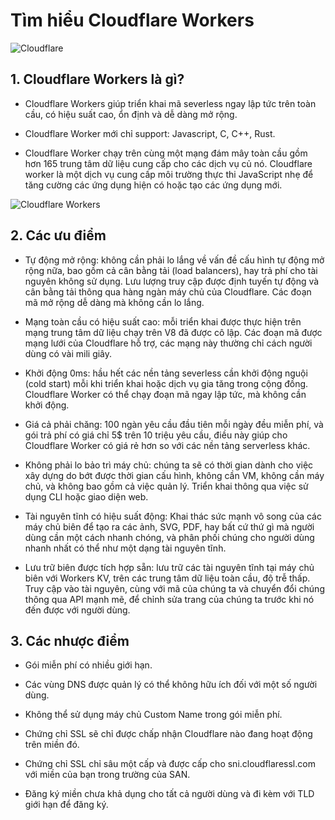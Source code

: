 # Tìm hiểu Cloudflare Workers

![Cloudflare](https://blog-cloudflare-com-assets.storage.googleapis.com/2020/07/Workers-handshake-after@2x.png)

## 1. Cloudflare Workers là gì?

- Cloudflare Workers giúp triển khai mã severless ngay lập tức trên toàn cầu, có hiệu suất cao, ổn định và dễ dàng mở rộng.

- Cloudflare Worker mới chỉ support: Javascript, C, C++, Rust.

- Cloudflare Worker chạy trên cùng một mạng đám mây toàn cầu gồm hơn 165 trung tâm dữ liệu cung cấp cho các dịch vụ củ nó. Cloudflare worker là một dịch vụ cung cấp môi trường thực thi JavaScript nhẹ để tăng cường các ứng dụng hiện có hoặc tạo các ứng dụng mới.

![Cloudflare Workers](https://cloud.netlifyusercontent.com/assets/344dbf88-fdf9-42bb-adb4-46f01eedd629/317d6aa0-0c30-462f-b19e-7958375f941b/cloudflare-network-map.jpg)

## 2. Các ưu điểm

- Tự động mở rộng: không cần phải lo lắng về vấn đề cấu hình tự động mở rộng nữa, bao gồm cả cân bằng tải (load balancers), hay trả phí cho tài nguyên không sử dụng. Lưu lượng truy cập được định tuyến tự động và cân bằng tải thông qua hàng ngàn máy chủ của Cloudflare. Các đoạn mã mở rộng dễ dàng mà không cần lo lắng.

- Mạng toàn cầu có hiệu suất cao: mỗi triển khai được thực hiện trên mạng trung tâm dữ liệu chạy trên V8 đã được cô lập. Các đoạn mã được mạng lưới của Cloudflare hỗ trợ, các mạng này thường chỉ cách người dùng có vài mili giây.

- Khởi động 0ms: hầu hết các nền tảng severless cần khởi động nguội (cold start) mỗi khi triển khai hoặc dịch vụ gia tăng trong cộng đồng. Cloudflare Worker có thể chạy đoạn mã ngay lập tức, mà không cần khởi động.

- Giá cả phải chăng: 100 ngàn yêu cầu đầu tiên mỗi ngày đều miễn phí, và gói trả phí có giá chỉ 5$ trên 10 triệu yêu cầu, điều này giúp cho Cloudflare Worker có giá rẻ hơn so với các nền tảng serverless khác.

- Không phải lo bảo trì máy chủ: chúng ta sẽ có thời gian dành cho việc xây dựng do bớt được thời gian cấu hình, không cần VM, không cần máy chủ, và không bao gồm cả việc quản lý. Triển khai thông qua việc sử dụng CLI hoặc giao diện web.

- Tài nguyên tĩnh có hiệu suất động: Khai thác sức mạnh vô song của các máy chủ biên để tạo ra các ảnh, SVG, PDF, hay bất cứ thứ gì mà người dùng cần một cách nhanh chóng, và phân phối chúng cho người dùng nhanh nhất có thể như một dạng tài nguyên tĩnh.

- Lưu trữ biên được tích hợp sẵn: lưu trữ các tài nguyên tĩnh tại máy chủ biên với Workers KV, trên các trung tâm dữ liệu toàn cầu, độ trễ thấp. Truy cập vào tài nguyên, cùng với mã của chúng ta và chuyển đổi chúng thông qua API mạnh mẽ, để chỉnh sửa trang của chúng ta trước khi nó đến được với người dùng.

## 3. Các nhược điểm

- Gói miễn phí có nhiều giới hạn.

- Các vùng DNS được quản lý có thể không hữu ích đối với một số người dùng.

- Không thể sử dụng máy chủ Custom Name trong gói miễn phí.

- Chứng chỉ SSL sẽ chỉ được chấp nhận Cloudflare nào đang hoạt động trên miền đó.

- Chứng chỉ SSL chỉ sâu một cấp và được cấp cho sni.cloudflaressl.com với miền của bạn trong trường của SAN.

- Đăng ký miền chưa khả dụng cho tất cả người dùng và đi kèm với TLD giới hạn để đăng ký.
